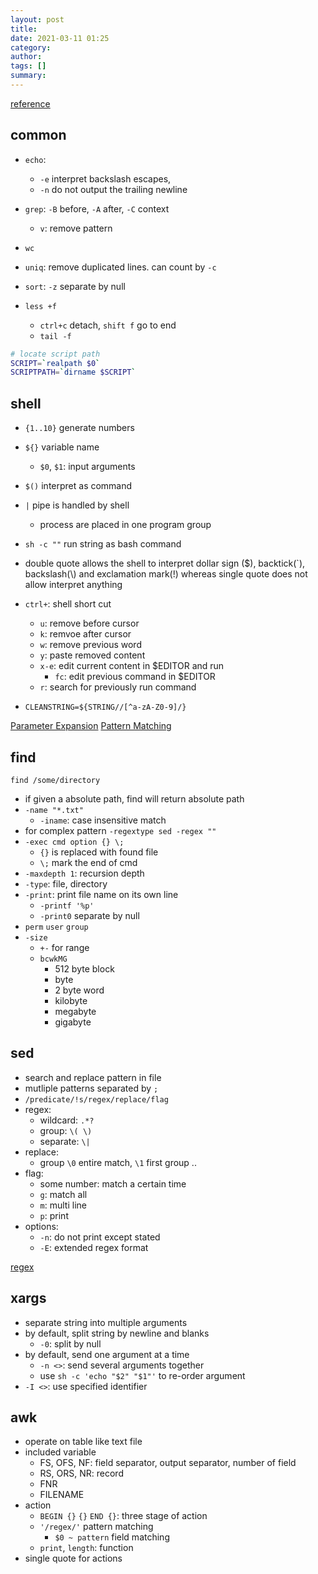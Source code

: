 ```yaml
---
layout: post
title: 
date: 2021-03-11 01:25
category: 
author: 
tags: []
summary: 
---
```


[reference](https://explainshell.com/)

## common

- `echo`:
  - `-e` interpret backslash escapes,
  - `-n` do not output the trailing newline

- `grep`: `-B` before, `-A` after, `-C` context
  - `v`: remove pattern

- `wc`
- `uniq`: remove duplicated lines. can count by `-c`
- `sort`: `-z` separate by null

- `less +f`
  - `ctrl+c` detach, `shift f` go to end
  - `tail -f`

```bash
# locate script path
SCRIPT=`realpath $0`
SCRIPTPATH=`dirname $SCRIPT`
```

## shell

- `{1..10}` generate numbers
- `${}` variable name
  - `$0`, `$1`: input arguments
- `$()` interpret as command
- `|` pipe is handled by shell
  - process are placed in one program group
- `sh -c ""` run string as bash command
- double quote allows the shell to interpret dollar sign ($), backtick(\`), backslash(\\) and exclamation mark(!) whereas single quote does not allow interpret anything

- `ctrl+`: shell short cut
  - `u`: remove before cursor
  - `k`: remvoe after cursor
  - `w`: remove previous word
  - `y`: paste removed content
  - `x-e`: edit current content in $EDITOR and run
    - `fc`: edit previous command in $EDITOR
  - `r`: search for previously run command

- `CLEANSTRING=${STRING//[^a-zA-Z0-9]/}`

[Parameter Expansion](https://www.gnu.org/software/bash/manual/html_node/Shell-Parameter-Expansion.html)
[Pattern Matching](https://www.gnu.org/software/bash/manual/html_node/Pattern-Matching.html)

## find

`find /some/directory`

- if given a absolute path, find will return absolute path
- `-name "*.txt"`
  - `-iname`: case insensitive match
- for complex pattern `-regextype sed -regex ""`
- `-exec cmd option {} \;`
  - `{}` is replaced with found file
  - `\;` mark the end of cmd
- `-maxdepth 1`: recursion depth
- `-type`: file, directory
- `-print`: print file name on its own line
  - `-printf '%p'`
  - `-print0` separate by null
- `perm` `user` `group`
- `-size`
  - `+-` for range
  - `bcwkMG`
    - 512 byte block
    - byte
    - 2 byte word
    - kilobyte
    - megabyte
    - gigabyte

## sed

- search and replace pattern in file
- mutliple patterns separated by `;`
- `/predicate/!s/regex/replace/flag`
- regex:
  - wildcard: `.*?`
  - group: `\( \)`
  - separate: `\|`
- replace:
  - group `\0` entire match, `\1` first group ..
- flag:
  - some number: match a certain time
  - `g`: match all
  - `m`: multi line
  - `p`: print
- options:
  - `-n`: do not print except stated
  - `-E`: extended regex format

[regex](https://regex101.com/)

## xargs

- separate string into multiple arguments
- by default, split string by newline and blanks
  - `-0`: split by null
- by default, send one argument at a time
  - `-n <>`: send several arguments together
  - use `sh -c 'echo "$2" "$1"'` to re-order argument
- `-I <>`: use specified identifier

## awk

- operate on table like text file
- included variable
  - FS, OFS, NF: field separator, output separator, number of field
  - RS, ORS, NR: record
  - FNR
  - FILENAME
- action
  - `BEGIN {}` `{}` `END {}`: three stage of action
  - `'/regex/'` pattern matching
    - `$0 ~ pattern` field matching
  - `print`, `length`: function
- single quote for actions
